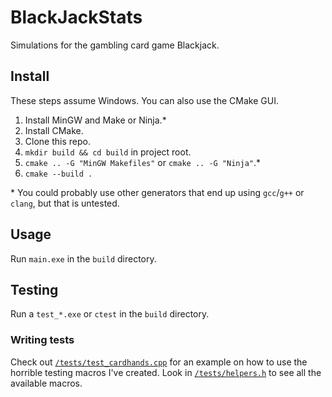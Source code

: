 # BlackJackStats

Simulations for the gambling card game Blackjack.

## Install

These steps assume Windows. You can also use the CMake GUI.

1. Install MinGW and Make or Ninja.*
2. Install CMake.
3. Clone this repo.
4. `mkdir build && cd build` in project root.
5. `cmake .. -G "MinGW Makefiles"` or `cmake .. -G "Ninja"`.*
6. `cmake --build .`

\* You could probably use other generators that end up using `gcc`/`g++` or `clang`, but that is untested.

[//]: # (`g++ src/*.cpp -o main.exe` seems to work without issues on Windows)

## Usage

Run `main.exe` in the `build` directory.

## Testing

Run a `test_*.exe` or `ctest` in the `build` directory.

### Writing tests

Check out [`/tests/test_cardhands.cpp`](tests/test_cardhands.cpp) for an example on how to use the horrible testing
macros I've created. Look in [`/tests/helpers.h`](tests/helpers.h) to see all the available macros.
